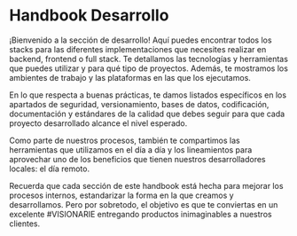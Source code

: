 # Handbook Desarrollo

¡Bienvenido a la sección de desarrollo! Aquí puedes encontrar todos los stacks para las diferentes implementaciones que necesites realizar en backend, frontend o full stack. Te detallamos las tecnologías y herramientas que puedes utilizar y para qué tipo de proyectos. Además, te mostramos los ambientes de trabajo y las plataformas en las que los ejecutamos.

En lo que respecta a buenas prácticas, te damos listados específicos en los apartados de seguridad, versionamiento, bases de datos, codificación, documentación y estándares de la calidad que debes seguir para que cada proyecto desarrollado alcance el nivel esperado.

Como parte de nuestros procesos, también te compartimos las herramientas que utilizamos en el día a día y los lineamientos para aprovechar uno de los beneficios que tienen nuestros desarrolladores locales: el día remoto.

Recuerda que cada sección de este handbook está hecha para mejorar los procesos internos, estandarizar la forma en la que creamos y desarrollamos. Pero por sobretodo, el objetivo es que te conviertas en un excelente #VISIONARIE entregando productos inimaginables a nuestros clientes.
